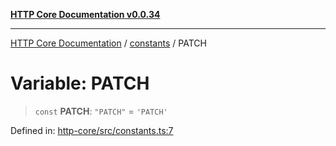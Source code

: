 [**HTTP Core Documentation v0.0.34**](../../README.md)

***

[HTTP Core Documentation](../../modules.md) / [constants](../README.md) / PATCH

# Variable: PATCH

> `const` **PATCH**: `"PATCH"` = `'PATCH'`

Defined in: [http-core/src/constants.ts:7](https://github.com/stonemjs/http-core/blob/1848d2cc8e9419d9e370ae707c528a45d3c2ac5a/src/constants.ts#L7)
